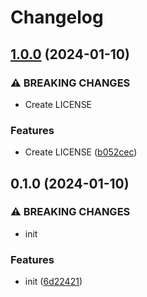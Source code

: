 # Changelog

## [1.0.0](https://github.com/dattito/ical-merger/compare/v0.1.0...v1.0.0) (2024-01-10)


### ⚠ BREAKING CHANGES

* Create LICENSE

### Features

* Create LICENSE ([b052cec](https://github.com/dattito/ical-merger/commit/b052cec8e82b689cc7a2c82efbba64569a672baa))

## 0.1.0 (2024-01-10)


### ⚠ BREAKING CHANGES

* init

### Features

* init ([6d22421](https://github.com/dattito/ical-merger/commit/6d22421e50a30b12e64dea5dfd2842349d657f8b))

